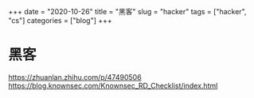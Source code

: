 +++ 
date = "2020-10-26"
title = "黑客"
slug = "hacker" 
tags = ["hacker", "cs"]
categories = ["blog"]
+++

# 黑客
https://zhuanlan.zhihu.com/p/47490506
https://blog.knownsec.com/Knownsec_RD_Checklist/index.html
